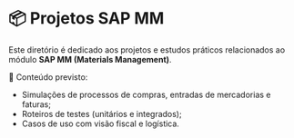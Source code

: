 # 📦 Projetos SAP MM

Este diretório é dedicado aos projetos e estudos práticos relacionados ao módulo **SAP MM (Materials Management)**.

📌 Conteúdo previsto:
- Simulações de processos de compras, entradas de mercadorias e faturas;
- Roteiros de testes (unitários e integrados);
- Casos de uso com visão fiscal e logística.

